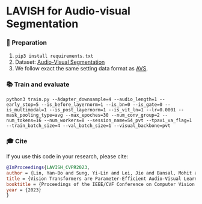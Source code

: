 
# LAVISH for Audio-visual Segmentation


### 📝 Preparation 
1. `pip3 install requirements.txt`
2. Dataset: [Audio-Visual Segmentation](https://github.com/OpenNLPLab/AVSBench)
3. We follow exact the same setting data format as [AVS](https://github.com/OpenNLPLab/AVSBench).



### 📚 Train and evaluate
```shell
python3 train.py --Adapter_downsample=4 --audio_length=1 --early_stop=5 --is_before_layernorm=1 --is_bn=0 --is_gate=0 --is_multimodal=1 --is_post_layernorm=1 --is_vit_ln=1 --lr=0.0001 --mask_pooling_type=avg --max_epoches=30 --num_conv_group=2 --num_tokens=16 --num_workers=8 --session_name=S4_pvt --tpavi_va_flag=1 --train_batch_size=4 --val_batch_size=1 --visual_backbone=pvt
```




### 🎓 Cite

If you use this code in your research, please cite:

```bibtex
@InProceedings{LAVISH_CVPR2023,
author = {Lin, Yan-Bo and Sung, Yi-Lin and Lei, Jie and Bansal, Mohit and Bertasius, Gedas},
title = {Vision Transformers are Parameter-Efficient Audio-Visual Learners},
booktitle = {Proceedings of the IEEE/CVF Conference on Computer Vision and Pattern Recognition},
year = {2023}
}
```